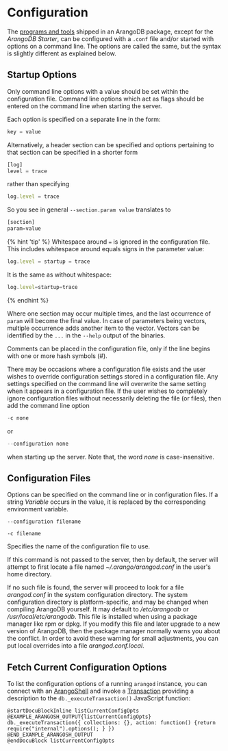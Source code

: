 # Configuration

The [programs and tools](../Programs/README.md) shipped in an ArangoDB package,
except for the *ArangoDB Starter*, can be configured with a `.conf` file and/or
started with options on a command line. The options are called the same, but
the syntax is slightly different as explained below.

## Startup Options

Only command line options with a value should be set within the configuration
file. Command line options which act as flags should be entered on the command
line when starting the server.

Each option is specified on a separate line in the form:

```js
key = value
```

Alternatively, a header section can be specified and options pertaining to that
section can be specified in a shorter form

```js
[log]
level = trace
```

rather than specifying

```js
log.level = trace
```

So you see in general `--section.param value` translates to

```js
[section]
param=value 
```

{% hint 'tip' %}
Whitespace around `=` is ignored in the configuration file.
This includes whitespace around equals signs in the parameter value:

```js
log.level = startup = trace
```

It is the same as without whitespace:

```js
log.level=startup=trace
```
{% endhint %}

Where one section may occur multiple times, and the last occurrence of `param`
will become the final value. In case of parameters being vectors, multiple
occurrence adds another item to the vector. Vectors can be identified by the
`...` in the `--help` output of the binaries.

Comments can be placed in the configuration file, only if the line begins with
one or more hash symbols (#).

There may be occasions where a configuration file exists and the user wishes to
override configuration settings stored in a configuration file. Any settings
specified on the command line will overwrite the same setting when it appears in
a configuration file. If the user wishes to completely ignore configuration
files without necessarily deleting the file (or files), then add the command
line option

```js
-c none
```

or

```js
--configuration none
```

when starting up the server. Note that, the word *none* is case-insensitive.


## Configuration Files

Options can be specified on the command line or in configuration files. If a
string *Variable* occurs in the value, it is replaced by the corresponding
environment variable.

`--configuration filename`

`-c filename`

Specifies the name of the configuration file to use.

If this command is not passed to the server, then by default, the server will
attempt to first locate a file named *~/.arango/arangod.conf* in the user's home
directory.

If no such file is found, the server will proceed to look for a file
*arangod.conf* in the system configuration directory. The system configuration
directory is platform-specific, and may be changed when compiling ArangoDB
yourself. It may default to */etc/arangodb* or */usr/local/etc/arangodb*. This
file is installed when using a package manager like rpm or dpkg. If you modify
this file and later upgrade to a new version of ArangoDB, then the package
manager normally warns you about the conflict. In order to avoid these warning
for small adjustments, you can put local overrides into a file
*arangod.conf.local*.

## Fetch Current Configuration Options

To list the configuration options of a running `arangod` instance, you can
connect with an [ArangoShell](../../Programs/Arangosh/README.md) and invoke a
[Transaction](../../Transactions/README.md) providing a description
to the `db._executeTransaction()` JavaScript function:

    @startDocuBlockInline listCurrentConfigOpts
    @EXAMPLE_ARANGOSH_OUTPUT{listCurrentConfigOpts}
    db._executeTransaction({ collections: {}, action: function() {return require("internal").options(); } })
    @END_EXAMPLE_ARANGOSH_OUTPUT
    @endDocuBlock listCurrentConfigOpts
